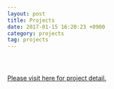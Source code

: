 ```yaml
---
layout: post
title: Projects
date: 2017-01-15 16:20:23 +0900
category: projects
tag: projects
---
```



<html lang="en">
<head>

</head>


<body>

<header>

</header>

<a href="https://shihabyasin.github.io/category/#Projects"> Please visit here for project detail. </a>

</body>
</html>
